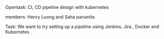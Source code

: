 Opentask: CI, CD pipeline design with kubernetes

members: Henry Luong and Saha parumita

Task: We want to try setting up a pipeline using Jenkins, Jira , Docker and Kubernetes


